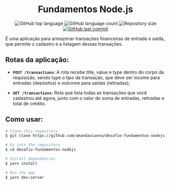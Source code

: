 <h1 align="center">Fundamentos Node.js</h1>

<p align="center">
  <img alt="GitHub top language" src="https://img.shields.io/github/languages/top/amandavianna/desafio-fundamentos-nodejs">

  <img alt="GitHub language count" src="https://img.shields.io/github/languages/count/amandavianna/desafio-fundamentos-nodejs?color=%2304D361">

  <img alt="Repository size" src="https://img.shields.io/github/repo-size/amandavianna/desafio-fundamentos-nodejs">

  <a href="https://github.com/amandavianna/desafio-fundamentos-nodejs/commits/master">
    <img alt="GitHub last commit" src="https://img.shields.io/github/last-commit/amandavianna/desafio-fundamentos-nodejs.svg">
  </a>
</p>

<p>É uma aplicação para armazenar transações financeiras de entrada e saída, que permite o cadastro e a listagem dessas transações.</p>

## Rotas da aplicação:

- **`POST /transactions`**: A rota recebe title, value e type dentro do corpo da requisição, sendo type o tipo da transação, que deve ser income para entradas (depósitos) e outcome para saidas (retiradas);

- **`GET /transactions`**: Rota que lista todas as transações que você cadastrou até agora, junto com o valor de soma de entradas, retiradas e total de crédito.

## Como usar:

```bash
# Clone this repository
$ git clone https://github.com/amandavianna/desafio-fundamentos-nodejs

# Go into the repository
$ cd desafio-fundamentos-nodejs

# Install dependencies
$ yarn install

# Run the app
$ yarn dev:server
```
